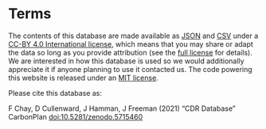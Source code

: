 # Terms

The contents of this database are made available as [JSON](/research/cdr-database/projects.json) and [CSV](/research/cdr-database/projects.csv) under a [CC-BY 4.0 International license](https://creativecommons.org/licenses/by/4.0/), which means that you may share or adapt the data so long as you provide attribution (see the [full license](https://creativecommons.org/licenses/by/4.0/) for details). We are interested in how this database is used so we would additionally appreciate it if anyone planning to use it contacted us. The code powering this website is released under an [MIT license](https://github.com/carbonplan/cdr-database/blob/main/LICENSE).

Please cite this database as:

F Chay, D Cullenward, J Hamman, J Freeman (2021) “CDR Database” CarbonPlan [doi:10.5281/zenodo.5715460](https://doi.org/10.5281/zenodo.5715460)

